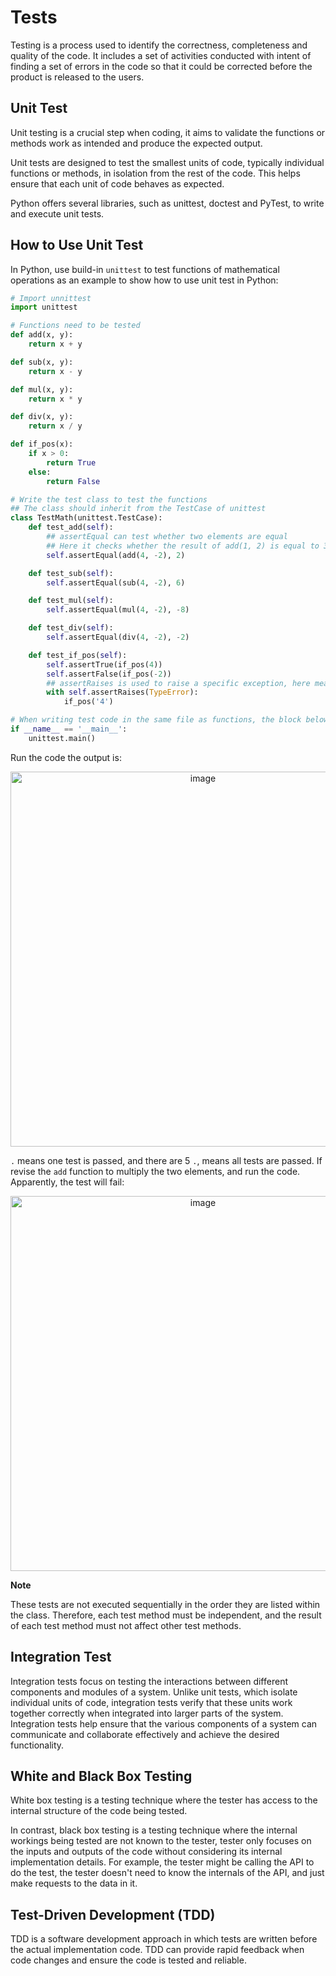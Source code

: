 # Tests

Testing is a process used to identify the correctness, completeness and quality of the code. It includes a set of activities conducted with intent of finding a set of errors in the code so that it could be corrected before the product is released to the users.

## Unit Test

Unit testing is a crucial step when coding, it aims to validate the functions or methods work as intended and produce the expected output.

Unit tests are designed to test the smallest units of code, typically individual functions or methods, in isolation from the rest of the code. This helps ensure that each unit of code behaves as expected.

Python offers several libraries, such as unittest, doctest and PyTest, to write and execute unit tests.

## How to Use Unit Test

In Python, use build-in `unittest` to test functions of mathematical operations as an example to show how to use unit test in Python:

```py
# Import unnittest
import unittest

# Functions need to be tested
def add(x, y):
    return x + y

def sub(x, y):
    return x - y

def mul(x, y):
    return x * y

def div(x, y):
    return x / y

def if_pos(x):
    if x > 0:
        return True
    else:
        return False

# Write the test class to test the functions
## The class should inherit from the TestCase of unittest
class TestMath(unittest.TestCase):
    def test_add(self):
        ## assertEqual can test whether two elements are equal
        ## Here it checks whether the result of add(1, 2) is equal to 3
        self.assertEqual(add(4, -2), 2)

    def test_sub(self):
        self.assertEqual(sub(4, -2), 6)

    def test_mul(self):
        self.assertEqual(mul(4, -2), -8)

    def test_div(self):
        self.assertEqual(div(4, -2), -2)

    def test_if_pos(self):
        self.assertTrue(if_pos(4))
        self.assertFalse(if_pos(-2))
        ## assertRaises is used to raise a specific exception, here means TypeError will raise under the condition of if_pos('4') 
        with self.assertRaises(TypeError):
            if_pos('4')

# When writing test code in the same file as functions, the block below should be included. This block tells Python to run the tests if the script is executed directly. This block is not required if the test code is in a separate '.py' file.
if __name__ == '__main__':
    unittest.main()

```

Run the code the output is:

<div align=center>
<img width="600" alt="image" src="https://github.com/ShiyuFan0820/CSLearningNote/assets/149340606/12955b04-9f79-4d0c-883d-b24ca0e1bbde">
</div>

`.` means one test is passed, and there are 5 `.`, means all tests are passed. If revise the `add` function to multiply the two elements, and run the code. Apparently, the test will fail:

<div align=center>
<img width="600" alt="image" src="https://github.com/ShiyuFan0820/CSLearningNote/assets/149340606/33f8f68d-8d0a-4a2b-b96c-02775eb99e30">
</div>

**Note**

These tests are not executed sequentially in the order they are listed within the class. Therefore, each test method must be independent, and the result of each test method must not affect other test methods.

## Integration Test
Integration tests focus on testing the interactions between different components and modules of a system. Unlike unit tests, which isolate individual units of code, integration tests verify that these units work together correctly when integrated into larger parts of the system. Integration tests help ensure that the various components of a system can communicate and collaborate effectively and achieve the desired functionality.

## White and Black Box Testing

White box testing is a testing technique where the tester has access to the internal structure of the code being tested.

In contrast, black box testing is a testing technique where the internal workings being tested are not known to the tester, tester only focuses on the inputs and outputs of the code without considering its internal implementation details. For example, the tester might be calling the API to do the test, the tester doesn't need to know the internals of the API, and just make requests to the data in it.

## Test-Driven Development (TDD)

TDD is a software development approach in which tests are written before the actual implementation code. TDD can provide rapid feedback when code changes and ensure the code is tested and reliable.




